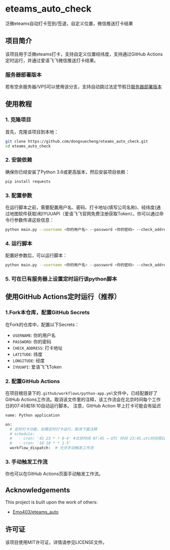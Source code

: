 # eteams_auto_check
泛微eteams自动打卡签到/签退，自定义位置，微信推送打卡结果

## 项目简介
该项目用于泛微eteams打卡，支持自定义位置经纬度，支持通过GitHub Actions定时运行，并通过爱语飞飞微信推送打卡结果。

### 服务器部署版本
若有空余服务器/VPS可以使用该分支，支持自动跳过法定节假日[服务器部署版本](https://github.com/dongxuecheng/eteams_auto_check/tree/vps-deploy)

## 使用教程

### 1. 克隆项目
首先，克隆该项目到本地：
```bash
git clone https://github.com/dongxuecheng/eteams_auto_check.git
cd eteams_auto_check
```

### 2. 安装依赖
确保你已经安装了Python 3.6或更高版本，然后安装项目依赖：
```bash
pip install requests
```

### 3. 配置参数
在运行脚本之前，需要配置用户名、密码、打卡地址(填写公司名称)、经纬度(通过地图软件获取)和IYUUAPI（爱语飞飞官网免费注册获取Token）。你可以通过命令行参数传递这些信息：
```bash
python main.py --username <你的用户名> --password <你的密码> --check_address <打卡地址> --latitude <纬度> --longitude <经度> --iyuuapi <IYUUAPI>
```

### 4. 运行脚本
配置好参数后，可以运行脚本：
```bash
python main.py --username <你的用户名> --password <你的密码> --check_address <打卡地址> --latitude <纬度> --longitude <经度> --iyuuapi <IYUUAPI>
```
### 5. 可在已有服务器上设置定时运行该python脚本

## 使用GitHub Actions定时运行（推荐）

### 1.Fork本仓库，配置GitHub Secrets
在Fork的仓库中，配置以下Secrets：
- `USERNAME`: 你的用户名
- `PASSWORD`: 你的密码
- `CHECK_ADDRESS`: 打卡地址
- `LATITUDE`: 纬度
- `LONGITUDE`: 经度
- `IYUUAPI`: 爱语飞飞Token

### 2. 配置GitHub Actions
在项目根目录下的`.github/workflows/python-app.yml`文件中，已经配置好了GitHub Actions工作流。取消该文件里的注释，该工作流会在北京时间每个工作日的07:45和18:10自动运行脚本。
注意，GitHub Action 早上打卡可能会有延迟
```bash
name: Python application

on:
  # 定时打卡功能，如需定时打卡运行，取消下面注释
  # schedule:
  #   - cron: '45 23 * * 0-4' #北京时间 07:45 → UTC 时间 23:45,utc时间周日到周四，加8北京时间周一到周五
  #   - cron: '10 10 * * 1-5'
  workflow_dispatch:  # 允许手动触发工作流
```

### 3. 手动触发工作流
你也可以在GitHub Actions页面手动触发工作流。


## Acknowledgements

This project is built upon the work of others:
- [Emo403/eteams_auto](https://github.com/Emo403/eteams_auto)


## 许可证
该项目使用MIT许可证，详情请参见LICENSE文件。
